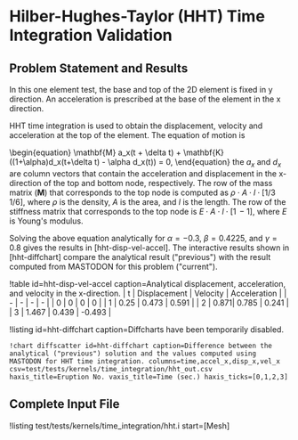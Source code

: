 # Hilber-Hughes-Taylor (HHT) Time Integration Validation

## Problem Statement and Results

In this one element test, the base and top of the 2D element is fixed in y
direction. An acceleration is prescribed at the base of the element in the x direction.

HHT time integration is used to obtain the displacement, velocity and acceleration
at the top of the element. The equation of motion is

\begin{equation}
\mathbf{M} a_x(t + \delta t) + \mathbf{K}((1+\alpha)d_x(t+\delta t) - \alpha d_x(t)) = 0,
\end{equation}
the $a_x$ and  $d_x$ are column vectors that contain the acceleration and displacement in the
x-direction of the top and bottom node, respectively. The row of the mass matrix ($\textbf{M}$) that
corresponds to the top node is computed as $\rho \cdot A \cdot l \cdot [1/3\, 1/6]$, where $\rho$ is
the density, $A$ is the area, and $l$ is the length. The row of the stiffness matrix that
corresponds to the top node is $E\cdot A\cdot l \cdot [1\,-1]$, where $E$ is Young's modulus.

Solving the above equation analytically for $\alpha = -0.3$, $\beta = 0.4225$, and
$\gamma = 0.8$ gives the results in [hht-disp-vel-accel]. The interactive results shown in
[hht-diffchart] compare the analytical result ("previous") with the result computed
from MASTODON for this problem ("current").

!table id=hht-disp-vel-accel caption=Analytical displacement, acceleration, and velocity in the x-direction.
| t | Displacement | Velocity | Acceleration |
| - | - | - | - |
| 0 | 0    | 0   |  0 |
| 1 | 0.25 | 0.473 | 0.591 |
| 2 | 0.871| 0.785 | 0.241 |
| 3 | 1.467 | 0.439 | -0.493 |

!listing id=hht-diffchart caption=Diffcharts have been temporarily disabled.
```
!chart diffscatter id=hht-diffchart caption=Difference between the analytical ("previous") solution and the values computed using MASTODON for HHT time integration. columns=time,accel_x,disp_x,vel_x csv=test/tests/kernels/time_integration/hht_out.csv haxis_title=Eruption No. vaxis_title=Time (sec.) haxis_ticks=[0,1,2,3]
```

## Complete Input File

!listing test/tests/kernels/time_integration/hht.i start=[Mesh]
